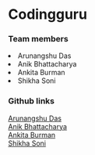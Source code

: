 # Codingguru

### Team members
<li>Arunangshu Das</li> 
<li>Anik Bhattacharya</li>
<li>Ankita Burman</li>
<li>Shikha Soni</li>

### Github links
[Arunangshu Das](https://github.com/Arunangshu-Das)<br>
[Anik Bhattacharya](https://github.com/Anik-30)
<br>
[Ankita Burman](https://github.com/Ankita-Burman)
<br>
[Shikha Soni](https://github.com/itz-sunday)